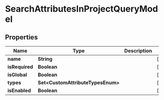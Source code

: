 

# SearchAttributesInProjectQueryModel


## Properties

| Name | Type | Description | Notes |
|------------ | ------------- | ------------- | -------------|
|**name** | **String** |  |  [optional] |
|**isRequired** | **Boolean** |  |  [optional] |
|**isGlobal** | **Boolean** |  |  [optional] |
|**types** | **Set&lt;CustomAttributeTypesEnum&gt;** |  |  [optional] |
|**isEnabled** | **Boolean** |  |  [optional] |



